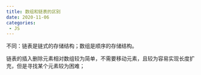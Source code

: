 ```yaml
---
title: 数组和链表的区别
date: 2020-11-06
categories:
 - JS
---
```


不同：链表是链式的存储结构；数组是顺序的存储结构。

链表的插入删除元素相对数组较为简单，不需要移动元素，且较为容易实现长度扩充，但是寻找某个元素较为困难；
